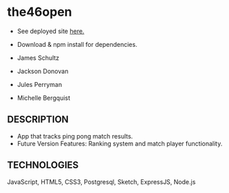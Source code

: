 # the46open
- See deployed site [here.](https://infinite-shelf-75058.herokuapp.com/)
- Download & npm install for dependencies.


- James Schultz
- Jackson Donovan
- Jules Perryman
- Michelle Bergquist

## DESCRIPTION

- App that tracks ping pong match results.
- Future Version Features: Ranking system and match player functionality. 

## TECHNOLOGIES

JavaScript, HTML5, CSS3, Postgresql, Sketch, ExpressJS, Node.js
